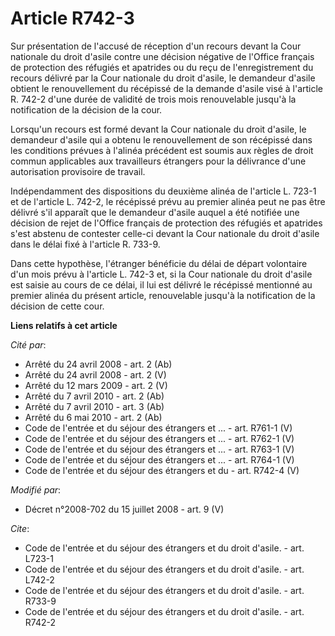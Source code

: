 # Article R742-3

Sur présentation de l'accusé de réception d'un recours devant la Cour nationale du droit d'asile contre une décision négative
de l'Office français de protection des réfugiés et apatrides ou du reçu de l'enregistrement du recours délivré par la Cour
nationale du droit d'asile, le demandeur d'asile obtient le renouvellement du récépissé de la demande d'asile visé à
l'article R. 742-2 d'une durée de validité de trois mois renouvelable jusqu'à la notification de la décision de la cour. 

Lorsqu'un recours est formé devant la Cour nationale du droit d'asile, le demandeur d'asile qui a obtenu le renouvellement de
son récépissé dans les conditions prévues à l'alinéa précédent est soumis aux règles de droit commun applicables aux
travailleurs étrangers pour la délivrance d'une autorisation provisoire de travail. 

Indépendamment des dispositions du deuxième alinéa de l'article L. 723-1 et de l'article L. 742-2, le récépissé prévu au
premier alinéa peut ne pas être délivré s'il apparaît que le demandeur d'asile auquel a été notifiée une décision de rejet de
l'Office français de protection des réfugiés et apatrides s'est abstenu de contester celle-ci devant la Cour nationale du
droit d'asile dans le délai fixé à l'article R. 733-9. 

Dans cette hypothèse, l'étranger bénéficie du délai de départ volontaire d'un mois prévu à l'article L. 742-3 et, si la Cour
nationale du droit d'asile est saisie au cours de ce délai, il lui est délivré le récépissé mentionné au premier alinéa du
présent article, renouvelable jusqu'à la notification de la décision de cette cour.

**Liens relatifs à cet article**

_Cité par_:

  - Arrêté du 24 avril 2008 - art. 2 (Ab)
  - Arrêté du 24 avril 2008 - art. 2 (V)
  - Arrêté du 12 mars 2009 - art. 2 (V)
  - Arrêté du 7 avril 2010 - art. 2 (Ab)
  - Arrêté du 7 avril 2010 - art. 3 (Ab)
  - Arrêté du 6 mai 2010 - art. 2 (Ab)
  - Code de l'entrée et du séjour des étrangers et ... - art. R761-1 (V)
  - Code de l'entrée et du séjour des étrangers et ... - art. R762-1 (V)
  - Code de l'entrée et du séjour des étrangers et ... - art. R763-1 (V)
  - Code de l'entrée et du séjour des étrangers et ... - art. R764-1 (V)
  - Code de l'entrée et du séjour des étrangers et du  - art. R742-4 (V)

_Modifié par_:

  - Décret n°2008-702 du 15 juillet 2008 - art. 9 (V)

_Cite_:

  - Code de l'entrée et du séjour des étrangers et du droit d'asile. - art. L723-1
  - Code de l'entrée et du séjour des étrangers et du droit d'asile. - art. L742-2
  - Code de l'entrée et du séjour des étrangers et du droit d'asile. - art. R733-9
  - Code de l'entrée et du séjour des étrangers et du droit d'asile. - art. R742-2
